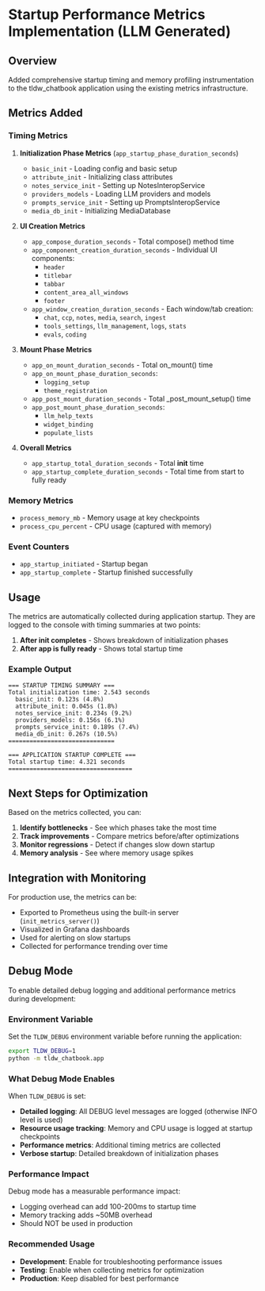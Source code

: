 # Startup Performance Metrics Implementation (LLM Generated)

## Overview
Added comprehensive startup timing and memory profiling instrumentation to the tldw_chatbook application using the existing metrics infrastructure.

## Metrics Added

### Timing Metrics

1. **Initialization Phase Metrics** (`app_startup_phase_duration_seconds`)
   - `basic_init` - Loading config and basic setup
   - `attribute_init` - Initializing class attributes
   - `notes_service_init` - Setting up NotesInteropService
   - `providers_models` - Loading LLM providers and models
   - `prompts_service_init` - Setting up PromptsInteropService
   - `media_db_init` - Initializing MediaDatabase

2. **UI Creation Metrics**
   - `app_compose_duration_seconds` - Total compose() method time
   - `app_component_creation_duration_seconds` - Individual UI components:
     - `header`
     - `titlebar`
     - `tabbar`
     - `content_area_all_windows`
     - `footer`
   - `app_window_creation_duration_seconds` - Each window/tab creation:
     - `chat`, `ccp`, `notes`, `media`, `search`, `ingest`
     - `tools_settings`, `llm_management`, `logs`, `stats`
     - `evals`, `coding`

3. **Mount Phase Metrics**
   - `app_on_mount_duration_seconds` - Total on_mount() time
   - `app_on_mount_phase_duration_seconds`:
     - `logging_setup`
     - `theme_registration`
   - `app_post_mount_duration_seconds` - Total _post_mount_setup() time
   - `app_post_mount_phase_duration_seconds`:
     - `llm_help_texts`
     - `widget_binding`
     - `populate_lists`

4. **Overall Metrics**
   - `app_startup_total_duration_seconds` - Total __init__ time
   - `app_startup_complete_duration_seconds` - Total time from start to fully ready

### Memory Metrics
- `process_memory_mb` - Memory usage at key checkpoints
- `process_cpu_percent` - CPU usage (captured with memory)

### Event Counters
- `app_startup_initiated` - Startup began
- `app_startup_complete` - Startup finished successfully

## Usage

The metrics are automatically collected during application startup. They are logged to the console with timing summaries at two points:

1. **After __init__ completes** - Shows breakdown of initialization phases
2. **After app is fully ready** - Shows total startup time

### Example Output
```
=== STARTUP TIMING SUMMARY ===
Total initialization time: 2.543 seconds
  basic_init: 0.123s (4.8%)
  attribute_init: 0.045s (1.8%)
  notes_service_init: 0.234s (9.2%)
  providers_models: 0.156s (6.1%)
  prompts_service_init: 0.189s (7.4%)
  media_db_init: 0.267s (10.5%)
==============================

=== APPLICATION STARTUP COMPLETE ===
Total startup time: 4.321 seconds
===================================
```

## Next Steps for Optimization

Based on the metrics collected, you can:

1. **Identify bottlenecks** - See which phases take the most time
2. **Track improvements** - Compare metrics before/after optimizations
3. **Monitor regressions** - Detect if changes slow down startup
4. **Memory analysis** - See where memory usage spikes

## Integration with Monitoring

For production use, the metrics can be:
- Exported to Prometheus using the built-in server (`init_metrics_server()`)
- Visualized in Grafana dashboards
- Used for alerting on slow startups
- Collected for performance trending over time

## Debug Mode

To enable detailed debug logging and additional performance metrics during development:

### Environment Variable
Set the `TLDW_DEBUG` environment variable before running the application:

```bash
export TLDW_DEBUG=1
python -m tldw_chatbook.app
```

### What Debug Mode Enables
When `TLDW_DEBUG` is set:
- **Detailed logging**: All DEBUG level messages are logged (otherwise INFO level is used)
- **Resource usage tracking**: Memory and CPU usage is logged at startup checkpoints
- **Performance metrics**: Additional timing metrics are collected
- **Verbose startup**: Detailed breakdown of initialization phases

### Performance Impact
Debug mode has a measurable performance impact:
- Logging overhead can add 100-200ms to startup time
- Memory tracking adds ~50MB overhead
- Should NOT be used in production

### Recommended Usage
- **Development**: Enable for troubleshooting performance issues
- **Testing**: Enable when collecting metrics for optimization
- **Production**: Keep disabled for best performance